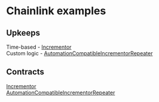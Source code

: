 # Chainlink examples

## Upkeeps

Time-based - [Incrementor](https://automation.chain.link/goerli/42721136799795118891959312729949661075402891764712145911907262881508000035955)  
Custom logic - [AutomationCompatibleIncrementorRepeater](https://automation.chain.link/goerli/90603820001867833713326869186598106573355098591144744245318811417267532727918)

## Contracts

[Incrementor](https://goerli.etherscan.io/address/0x7f40e232439245C046eF0DbAAfD97aBEB6c5829F)  
[AutomationCompatibleIncrementorRepeater](https://goerli.etherscan.io/address/0x3f0Cb6Bbfc4C9b3f56d2f15c7Ad23b8B99cd44Cd)
